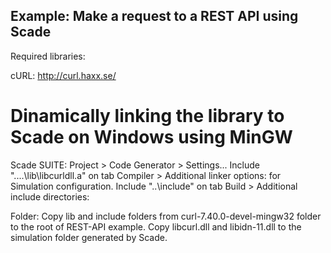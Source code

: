 ## Example: Make a request to a REST API using Scade

Required libraries:

cURL: http://curl.haxx.se/

# Dinamically linking the library to Scade on Windows using MinGW
Scade SUITE:
	Project > Code Generator > Settings...
		Include "..\..\lib\libcurldll.a" on tab Compiler > Additional linker options: for Simulation configuration.
		Include "..\include" on tab Build > Additional include directories:

Folder:
	Copy lib and include folders from curl-7.40.0-devel-mingw32 folder to the root of REST-API example.
	Copy libcurl.dll and libidn-11.dll to the simulation folder generated by Scade.

